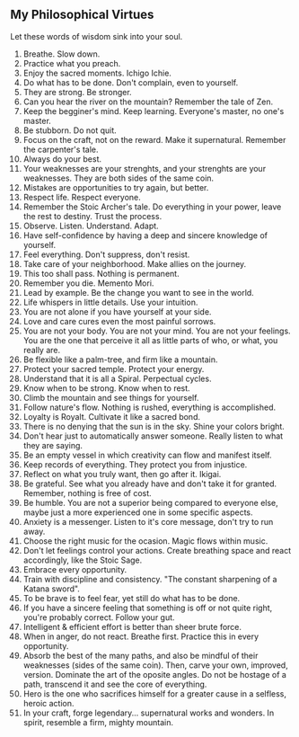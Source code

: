 My Philosophical Virtues
---
Let these words of wisdom sink into your soul.

1.  Breathe. Slow down.
2.  Practice what you preach.
3.  Enjoy the sacred moments. Ichigo Ichie.
4.  Do what has to be done. Don't complain, even to yourself.
5.  They are strong. Be stronger.
6.  Can you hear the river on the mountain? Remember the tale of Zen.
7.  Keep the begginer's mind. Keep learning. Everyone's master, no one's master.
8.  Be stubborn. Do not quit.
9.  Focus on the craft, not on the reward. Make it supernatural. Remember the carpenter's tale.
10. Always do your best.
11. Your weaknesses are your strenghts, and your strenghts are your weaknesses. They are both sides of the same coin.
12. Mistakes are opportunities to try again, but better.
13. Respect life. Respect everyone.
14. Remember the Stoic Archer's tale. Do everything in your power, leave the rest to destiny. Trust the process.
15. Observe. Listen. Understand. Adapt.
16. Have self-confidence by having a deep and sincere knowledge of yourself.
17. Feel everything. Don't suppress, don't resist.
18. Take care of your neighborhood. Make allies on the journey.
19. This too shall pass. Nothing is permanent.
20. Remember you die. Memento Mori.
21. Lead by example. Be the change you want to see in the world. 
22. Life whispers in little details. Use your intuition.
23. You are not alone if you have yourself at your side.
24. Love and care cures even the most painful sorrows.
25. You are not your body. You are not your mind. You are not your feelings. You are the one that perceive it all as little parts of who, or what, you really are.
26. Be flexible like a palm-tree, and firm like a mountain.
27. Protect your sacred temple. Protect your energy.
28. Understand that it is all a Spiral. Perpectual cycles.
29. Know when to be strong. Know when to rest.
30. Climb the mountain and see things for yourself.
31. Follow nature's flow. Nothing is rushed, everything is accomplished.
32. Loyalty is Royalt. Cultivate it like a sacred bond.
33. There is no denying that the sun is in the sky. Shine your colors bright.
34. Don't hear just to automatically answer someone. Really listen to what they are saying.
35. Be an empty vessel in which creativity can flow and manifest itself.
36. Keep records of everything. They protect you from injustice.
37. Reflect on what you truly want, then go after it. Ikigai.
38. Be grateful. See what you already have and don't take it for granted. Remember, nothing is free of cost.
39. Be humble. You are not a superior being compared to everyone else, maybe just a more experienced one in some specific aspects.
40. Anxiety is a messenger. Listen to it's core message, don't try to run away.
41. Choose the right music for the ocasion. Magic flows within music.
42. Don't let feelings control your actions. Create breathing space and react accordingly, like the Stoic Sage.
43. Embrace every opportunity.
44. Train with discipline and consistency. "The constant sharpening of a Katana sword".
45. To be brave is to feel fear, yet still do what has to be done.
46. If you have a sincere feeling that something is off or not quite right, you're probably correct. Follow your gut.
47. Intelligent & efficient effort is better than sheer brute force.
48. When in anger, do not react. Breathe first. Practice this in every opportunity.
49. Absorb the best of the many paths, and also be mindful of their weaknesses (sides of the same coin). Then, carve your own, improved, version. Dominate the art of the oposite angles. Do not be hostage of a path, transcend it and see the core of everything.
50. Hero is the one who sacrifices himself for a greater cause in a selfless, heroic action.
51. In your craft, forge legendary... supernatural works and wonders. In spirit, resemble a firm, mighty mountain.
